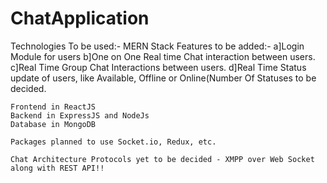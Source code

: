 # ChatApplication

Technologies To be used:- MERN Stack
Features to be added:- 
                  a]Login Module for users
                  b]One on One Real time Chat interaction between users.
                  c]Real Time Group Chat Interactions between users.
                  d]Real Time Status update of users, like Available, Offline or Online(Number Of Statuses to be decided.


    Frontend in ReactJS
    Backend in ExpressJS and NodeJs
    Database in MongoDB

    Packages planned to use Socket.io, Redux, etc.

    Chat Architecture Protocols yet to be decided - XMPP over Web Socket along with REST API!!
